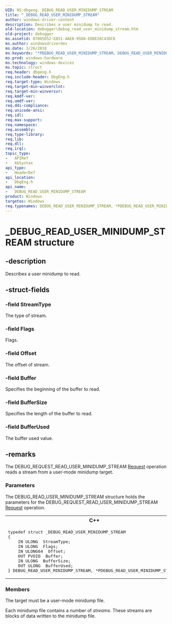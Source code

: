 ```yaml
---
UID: NS:dbgeng._DEBUG_READ_USER_MINIDUMP_STREAM
title: "_DEBUG_READ_USER_MINIDUMP_STREAM"
author: windows-driver-content
description: Describes a user minidump to read.
old-location: debugger\debug_read_user_minidump_stream.htm
old-project: debugger
ms.assetid: 07005D52-E851-4AE8-95D8-ED8E26C43DC6
ms.author: windowsdriverdev
ms.date: 3/26/2018
ms.keywords: "*PDEBUG_READ_USER_MINIDUMP_STREAM, DEBUG_READ_USER_MINIDUMP_STREAM, DEBUG_READ_USER_MINIDUMP_STREAM structure [Windows Debugging], PDEBUG_READ_USER_MINIDUMP_STREAM, PDEBUG_READ_USER_MINIDUMP_STREAM structure pointer [Windows Debugging], _DEBUG_READ_USER_MINIDUMP_STREAM, dbgeng/DEBUG_READ_USER_MINIDUMP_STREAM, dbgeng/PDEBUG_READ_USER_MINIDUMP_STREAM, debugger.debug_read_user_minidump_stream"
ms.prod: windows-hardware
ms.technology: windows-devices
ms.topic: struct
req.header: dbgeng.h
req.include-header: DbgEng.h
req.target-type: Windows
req.target-min-winverclnt: 
req.target-min-winversvr: 
req.kmdf-ver: 
req.umdf-ver: 
req.ddi-compliance: 
req.unicode-ansi: 
req.idl: 
req.max-support: 
req.namespace: 
req.assembly: 
req.type-library: 
req.lib: 
req.dll: 
req.irql: 
topic_type:
-	APIRef
-	kbSyntax
api_type:
-	HeaderDef
api_location:
-	DbgEng.h
api_name:
-	DEBUG_READ_USER_MINIDUMP_STREAM
product: Windows
targetos: Windows
req.typenames: DEBUG_READ_USER_MINIDUMP_STREAM, *PDEBUG_READ_USER_MINIDUMP_STREAM
---
```


# _DEBUG_READ_USER_MINIDUMP_STREAM structure


## -description


Describes a user minidump to read.


## -struct-fields




### -field StreamType

The type of stream.


### -field Flags

Flags.


### -field Offset

The offset of stream.


### -field Buffer

Specifies the beginning of the buffer to read.


### -field BufferSize

Specifies the length of the buffer to read.


### -field BufferUsed

The buffer used value.


## -remarks



The DEBUG_REQUEST_READ_USER_MINIDUMP_STREAM <a href="https://msdn.microsoft.com/library/windows/hardware/ff554564">Request</a> operation reads a stream from a user-mode minidump target.

<h3><a id="Parameters"></a><a id="parameters"></a><a id="PARAMETERS"></a>Parameters</h3>


The DEBUG_READ_USER_MINIDUMP_STREAM structure holds the parameters for the DEBUG_REQUEST_READ_USER_MINIDUMP_STREAM <a href="https://msdn.microsoft.com/library/windows/hardware/ff554564">Request</a> operation.

<div class="code"><span codelanguage="ManagedCPlusPlus"><table>
<tr>
<th>C++</th>
</tr>
<tr>
<td>
<pre>typedef struct _DEBUG_READ_USER_MINIDUMP_STREAM
{
    IN ULONG  StreamType;
    IN ULONG  Flags;
    IN ULONG64  Offset;
    OUT PVOID  Buffer;
    IN ULONG  BufferSize;
    OUT ULONG  BufferUsed;
} DEBUG_READ_USER_MINIDUMP_STREAM, *PDEBUG_READ_USER_MINIDUMP_STREAM;</pre>
</td>
</tr>
</table></span></div>
<h3><a id="Members"></a><a id="members"></a><a id="MEMBERS"></a>Members</h3>


The target must be a user-mode minidump file.

Each minidump file contains a number of <i>streams</i>.  These streams are blocks of data written to the minidump file.



